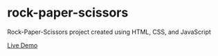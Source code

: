 # rock-paper-scissors

Rock-Paper-Scissors project created using HTML, CSS, and JavaScript

[Live Demo](https://looch8.github.io/rock-paper-scissors/)
